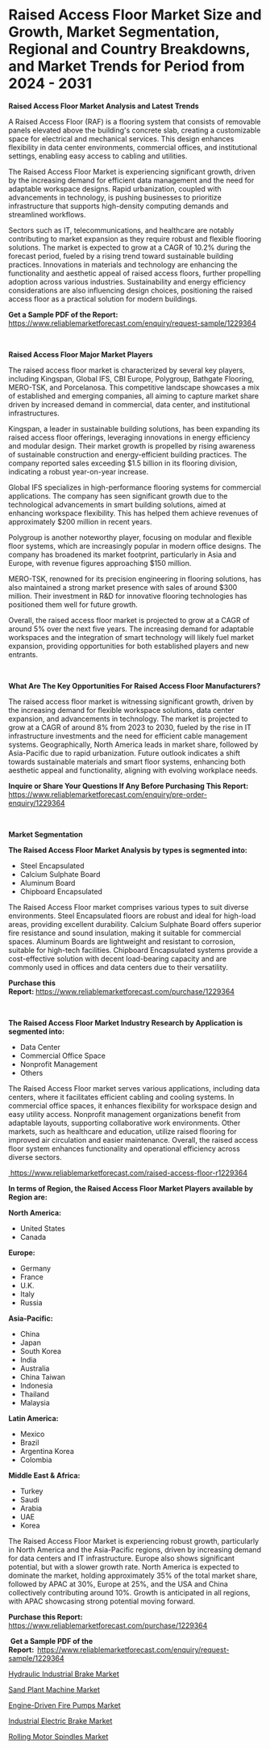 <p><h1>Raised Access Floor Market Size and Growth, Market Segmentation, Regional and Country Breakdowns, and Market Trends for Period from 2024 -  2031</h1></p><p><strong>Raised Access Floor Market Analysis and Latest Trends</strong></p>
<p><p>A Raised Access Floor (RAF) is a flooring system that consists of removable panels elevated above the building's concrete slab, creating a customizable space for electrical and mechanical services. This design enhances flexibility in data center environments, commercial offices, and institutional settings, enabling easy access to cabling and utilities.</p><p>The Raised Access Floor Market is experiencing significant growth, driven by the increasing demand for efficient data management and the need for adaptable workspace designs. Rapid urbanization, coupled with advancements in technology, is pushing businesses to prioritize infrastructure that supports high-density computing demands and streamlined workflows. </p><p>Sectors such as IT, telecommunications, and healthcare are notably contributing to market expansion as they require robust and flexible flooring solutions. The market is expected to grow at a CAGR of 10.2% during the forecast period, fueled by a rising trend toward sustainable building practices. Innovations in materials and technology are enhancing the functionality and aesthetic appeal of raised access floors, further propelling adoption across various industries. Sustainability and energy efficiency considerations are also influencing design choices, positioning the raised access floor as a practical solution for modern buildings.</p></p>
<p><strong>Get a Sample PDF of the Report:&nbsp;</strong> <a href="https://www.reliablemarketforecast.com/enquiry/request-sample/1229364?utm_campaign=1569&utm_medium=2&utm_source=Github&utm_content=ia&utm_term=15102024&utm_id=raised-access-floor">https://www.reliablemarketforecast.com/enquiry/request-sample/1229364</a></p>
<p>&nbsp;</p>
<p><strong>Raised Access Floor Major Market Players</strong></p>
<p><p>The raised access floor market is characterized by several key players, including Kingspan, Global IFS, CBI Europe, Polygroup, Bathgate Flooring, MERO-TSK, and Porcelanosa. This competitive landscape showcases a mix of established and emerging companies, all aiming to capture market share driven by increased demand in commercial, data center, and institutional infrastructures.</p><p>Kingspan, a leader in sustainable building solutions, has been expanding its raised access floor offerings, leveraging innovations in energy efficiency and modular design. Their market growth is propelled by rising awareness of sustainable construction and energy-efficient building practices. The company reported sales exceeding $1.5 billion in its flooring division, indicating a robust year-on-year increase.</p><p>Global IFS specializes in high-performance flooring systems for commercial applications. The company has seen significant growth due to the technological advancements in smart building solutions, aimed at enhancing workspace flexibility. This has helped them achieve revenues of approximately $200 million in recent years.</p><p>Polygroup is another noteworthy player, focusing on modular and flexible floor systems, which are increasingly popular in modern office designs. The company has broadened its market footprint, particularly in Asia and Europe, with revenue figures approaching $150 million.</p><p>MERO-TSK, renowned for its precision engineering in flooring solutions, has also maintained a strong market presence with sales of around $300 million. Their investment in R&D for innovative flooring technologies has positioned them well for future growth.</p><p>Overall, the raised access floor market is projected to grow at a CAGR of around 5% over the next five years. The increasing demand for adaptable workspaces and the integration of smart technology will likely fuel market expansion, providing opportunities for both established players and new entrants.</p></p>
<p>&nbsp;</p>
<p><strong>What Are The Key Opportunities For Raised Access Floor Manufacturers?</strong></p>
<p><p>The raised access floor market is witnessing significant growth, driven by the increasing demand for flexible workspace solutions, data center expansion, and advancements in technology. The market is projected to grow at a CAGR of around 8% from 2023 to 2030, fueled by the rise in IT infrastructure investments and the need for efficient cable management systems. Geographically, North America leads in market share, followed by Asia-Pacific due to rapid urbanization. Future outlook indicates a shift towards sustainable materials and smart floor systems, enhancing both aesthetic appeal and functionality, aligning with evolving workplace needs.</p></p>
<p><strong>Inquire or Share Your Questions If Any Before Purchasing This Report:</strong> <a href="https://www.reliablemarketforecast.com/enquiry/pre-order-enquiry/1229364?utm_campaign=1569&utm_medium=2&utm_source=Github&utm_content=ia&utm_term=15102024&utm_id=raised-access-floor">https://www.reliablemarketforecast.com/enquiry/pre-order-enquiry/1229364</a></p>
<p>&nbsp;</p>
<p><strong>Market Segmentation</strong></p>
<p><strong>The Raised Access Floor Market Analysis by types is segmented into:</strong></p>
<p><ul><li>Steel Encapsulated</li><li>Calcium Sulphate Board</li><li>Aluminum Board</li><li>Chipboard Encapsulated</li></ul></p>
<p><p>The Raised Access Floor market comprises various types to suit diverse environments. Steel Encapsulated floors are robust and ideal for high-load areas, providing excellent durability. Calcium Sulphate Board offers superior fire resistance and sound insulation, making it suitable for commercial spaces. Aluminum Boards are lightweight and resistant to corrosion, suitable for high-tech facilities. Chipboard Encapsulated systems provide a cost-effective solution with decent load-bearing capacity and are commonly used in offices and data centers due to their versatility.</p></p>
<p><strong>Purchase this Report:&nbsp;</strong><a href="https://www.reliablemarketforecast.com/purchase/1229364?utm_campaign=1569&utm_medium=2&utm_source=Github&utm_content=ia&utm_term=15102024&utm_id=raised-access-floor">https://www.reliablemarketforecast.com/purchase/1229364</a></p>
<p>&nbsp;</p>
<p><strong>The Raised Access Floor Market Industry Research by Application is segmented into:</strong></p>
<p><ul><li>Data Center</li><li>Commercial Office Space</li><li>Nonprofit Management</li><li>Others</li></ul></p>
<p><p>The Raised Access Floor market serves various applications, including data centers, where it facilitates efficient cabling and cooling systems. In commercial office spaces, it enhances flexibility for workspace design and easy utility access. Nonprofit management organizations benefit from adaptable layouts, supporting collaborative work environments. Other markets, such as healthcare and education, utilize raised flooring for improved air circulation and easier maintenance. Overall, the raised access floor system enhances functionality and operational efficiency across diverse sectors.</p></p>
<p><a href="https://www.reliablemarketforecast.com/raised-access-floor-r1229364?utm_campaign=1569&utm_medium=2&utm_source=Github&utm_content=ia&utm_term=15102024&utm_id=raised-access-floor">&nbsp;https://www.reliablemarketforecast.com/raised-access-floor-r1229364</a></p>
<p><strong>In terms of Region, the Raised Access Floor Market Players available by Region are:</strong></p>
<p>
    <p> <strong> North America: </strong>
        <ul>
            <li>United States</li>
            <li>Canada</li>
        </ul>
        </p> 
    <p> <strong> Europe: </strong>
        <ul>
            <li>Germany</li>
            <li>France</li>
            <li>U.K.</li>
            <li>Italy</li>
            <li>Russia</li>
        </ul>
        </p> 
    <p> <strong> Asia-Pacific: </strong>
        <ul>
            <li>China</li>
            <li>Japan</li>
            <li>South Korea</li>
            <li>India</li>
            <li>Australia</li>
            <li>China Taiwan</li>
            <li>Indonesia</li>
            <li>Thailand</li>
            <li>Malaysia</li>
        </ul>
        </p> 
    <p> <strong> Latin America: </strong>
        <ul>
            <li>Mexico</li>
            <li>Brazil</li>
            <li>Argentina Korea</li>
            <li>Colombia</li>
        </ul>
        </p> 
    <p> <strong> Middle East & Africa: </strong>
        <ul>
            <li>Turkey</li>
            <li>Saudi</li>
            <li>Arabia</li>
            <li>UAE</li>
            <li>Korea</li>
        </ul>
    </p>
    </p>
<p><p>The Raised Access Floor Market is experiencing robust growth, particularly in North America and the Asia-Pacific regions, driven by increasing demand for data centers and IT infrastructure. Europe also shows significant potential, but with a slower growth rate. North America is expected to dominate the market, holding approximately 35% of the total market share, followed by APAC at 30%, Europe at 25%, and the USA and China collectively contributing around 10%. Growth is anticipated in all regions, with APAC showcasing strong potential moving forward.</p></p>
<p><strong>Purchase this Report: </strong><a href="https://www.reliablemarketforecast.com/purchase/1229364?utm_campaign=1569&utm_medium=2&utm_source=Github&utm_content=ia&utm_term=15102024&utm_id=raised-access-floor">https://www.reliablemarketforecast.com/purchase/1229364</a></p>
<p>&nbsp;<strong>Get a Sample PDF of the Report:&nbsp;&nbsp;</strong><a href="https://www.reliablemarketforecast.com/enquiry/request-sample/1229364?utm_campaign=1569&utm_medium=2&utm_source=Github&utm_content=ia&utm_term=15102024&utm_id=raised-access-floor">https://www.reliablemarketforecast.com/enquiry/request-sample/1229364</a></p>
<p><strong></strong></p>
<p><p><a href="https://www.linkedin.com/pulse/hydraulic-industrial-brake-market-revolution-size-share-emerging-7xpjc?trk=public_post_embed_feed-article-content&utm_campaign=1569&utm_medium=2&utm_source=Github&utm_content=ia&utm_term=15102024&utm_id=raised-access-floor">Hydraulic Industrial Brake Market</a></p><p><a href="https://github.com/angelajermaine/Market-Research-Report-List-5/blob/main/sand-plant-machine-market.md?utm_campaign=1569&utm_medium=2&utm_source=Github&utm_content=ia&utm_term=15102024&utm_id=raised-access-floor">Sand Plant Machine Market</a></p><p><a href="https://www.linkedin.com/pulse/exploring-engine-driven-fire-pumps-market-dynamics-revenue-analysis-xvtic?trk=public_post_embed_feed-article-content&utm_campaign=1569&utm_medium=2&utm_source=Github&utm_content=ia&utm_term=15102024&utm_id=raised-access-floor">Engine-Driven Fire Pumps Market</a></p><p><a href="https://www.linkedin.com/pulse/industrial-electric-brake-market-evolution-regional-adaptations-wjmyc?trk=public_post_embed_feed-article-content&utm_campaign=1569&utm_medium=2&utm_source=Github&utm_content=ia&utm_term=15102024&utm_id=raised-access-floor">Industrial Electric Brake Market</a></p><p><a href="https://www.linkedin.com/pulse/rolling-motor-spindles-market-share-size-trends-industry-analysis-navcc?trk=public_post_embed_feed-article-content&utm_campaign=1569&utm_medium=2&utm_source=Github&utm_content=ia&utm_term=15102024&utm_id=raised-access-floor">Rolling Motor Spindles Market</a></p></p>